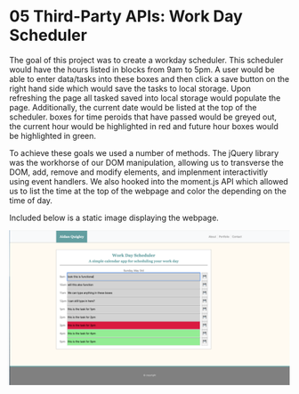 # 05 Third-Party APIs: Work Day Scheduler

The goal of this project was to create a workday scheduler. This scheduler would have the hours listed in blocks from 9am to 5pm. A user would be able to enter data/tasks into these boxes and then click a save button on the right hand side which would save the tasks to local storage. Upon refreshing the page all tasked saved into local storage would populate the page. Additionally, the current date would be listed at the top of the scheduler. boxes for time peroids that have passed would be greyed out, the current hour would be highlighted in red and future hour boxes would be highlighted in green.

To achieve these goals we used a number of methods. The jQuery library was the workhorse of our DOM manipulation, allowing us to transverse the DOM, add, remove and modify elements, and implenment interactivitly using event handlers. We also hooked into the moment.js API which allowed us to list the time at the top of the webpage and color the depending on the time of day.

Included below is a static image displaying the webpage.

![](./Assets/images/screenshot.png)
